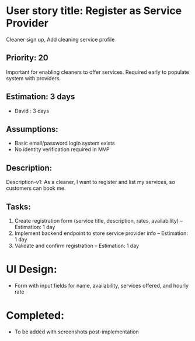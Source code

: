 # User story title: Register as Service Provider

Cleaner sign up, Add cleaning service profile

## Priority: 20
Important for enabling cleaners to offer services. Required early to populate system with providers.

## Estimation: 3 days
* David : 3 days

## Assumptions:
- Basic email/password login system exists
- No identity verification required in MVP

## Description:
Description-v1: As a cleaner, I want to register and list my services, so customers can book me.

## Tasks:
1. Create registration form (service title, description, rates, availability) – Estimation: 1 day
2. Implement backend endpoint to store service provider info – Estimation: 1 day
3. Validate and confirm registration – Estimation: 1 day

# UI Design:
* Form with input fields for name, availability, services offered, and hourly rate

# Completed:
* To be added with screenshots post-implementation